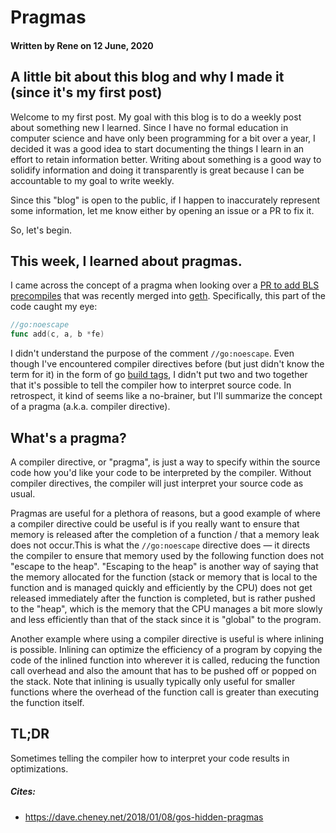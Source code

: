 # Pragmas
#### Written by Rene on 12 June, 2020

## A little bit about this blog and why I made it (since it's my first post)
Welcome to my first post. My goal with this blog is to do a weekly post about something new I learned. Since I have no formal education in computer science and have only been programming for a bit over a year, I decided it was a good idea to start documenting the things I learn in an effort to retain information better. Writing about something is a good way to solidify information and doing it transparently is great because I can be accountable to my goal to write weekly.

Since this "blog" is open to the public, if I happen to inaccurately represent some information, let me know either by opening an issue or a PR to fix it.

So, let's begin.

## This week, I learned about **pragmas**. 
I came across the concept of a pragma when looking over a [PR to add BLS precompiles](https://github.com/ethereum/go-ethereum/pull/21018) that was recently merged into [geth](https://github.com/ethereum/go-ethereum). Specifically, this part of the code caught my eye: 

```go
//go:noescape
func add(c, a, b *fe)
```

I didn't understand the purpose of the comment `//go:noescape`. Even though I've encountered compiler directives before (but just didn't know the term for it) in the form of go [build tags](https://dave.cheney.net/2013/10/12/how-to-use-conditional-compilation-with-the-go-build-tool), I didn't put two and two together that it's possible to tell the compiler how to interpret source code. In retrospect, it kind of seems like a no-brainer, but I'll summarize the concept of a pragma (a.k.a. compiler directive).

## What's a pragma?
A compiler directive, or "pragma", is just a way to specify within the source code how you'd like your code to be interpreted by the compiler. Without compiler directives, the compiler will just interpret your source code as usual.

Pragmas are useful for a plethora of reasons, but a good example of where a compiler directive could be useful is if you really want to ensure that memory is released after the completion of a function / that a memory leak does not occur.This is what the `//go:noescape` directive does — it directs the compiler to ensure that memory used by the following function does not "escape to the heap". "Escaping to the heap" is another way of saying that the memory allocated for the function (stack or memory that is local to the function and is managed quickly and efficiently by the CPU) does not get released immediately after the function is completed, but is rather pushed to the "heap", which is the memory that the CPU manages a bit more slowly and less efficiently than that of the stack since it is "global" to the program.

Another example where using a compiler directive is useful is where inlining is possible. Inlining can optimize the efficiency of a program by copying the code of the inlined function into wherever it is called, reducing the function call overhead and also the amount that has to be pushed off or popped on the stack. Note that inlining is usually typically only useful for smaller functions where the overhead of the function call is greater than executing the function itself.

## TL;DR
Sometimes telling the compiler how to interpret your code results in optimizations.

##### Cites:
* https://dave.cheney.net/2018/01/08/gos-hidden-pragmas

